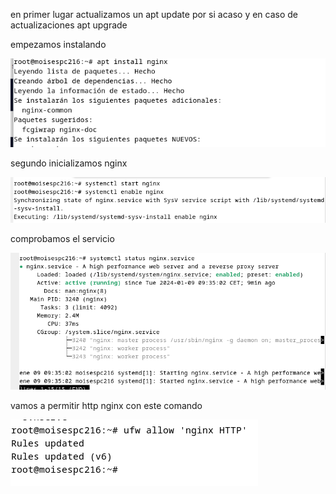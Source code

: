 en primer lugar actualizamos un apt update por si acaso y en caso de actualizaciones apt upgrade

empezamos instalando

![cap2](instalacion.png)

segundo inicializamos nginx


![cap3](start.png)

comprobamos el servicio

![cap4](estado.png)

vamos a permitir http nginx con este comando

![cap5](permitirufw.png)
